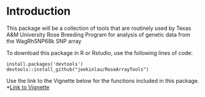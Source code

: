 # Introduction
This package will be a collection of tools that are routinely used by Texas A&M University Rose Breeding Program for analysis of genetic data from the WagRhSNP68k SNP array
     
To download this package in R or Rstudio, use the following lines of code:

```
install.packages('devtools')
devtools::install_github("jeekinlau/RoseArrayTools")
```
Use the link to the Vignette below for the functions included in this package.
*[Link to Vignette](https://jeekinlau.github.io/RoseArrayTools/RoseArrayTools_Vignette.html)
